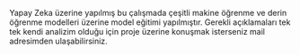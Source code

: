 Yapay Zeka üzerine yapılmış bu çalışmada çeşitli makine öğrenme ve derin öğrenme modelleri üzerine model eğitimi yapılmıştır. Gerekli açıklamaları tek tek kendi analizim olduğu için proje üzerine konuşmak isterseniz mail adresimden ulaşabilirsiniz.
